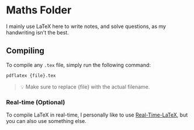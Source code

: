 # Maths Folder

I mainly use LaTeX here to write notes, and solve questions, as my handwriting isn't the best.

## Compiling

To compile any `.tex` file, simply run the following command:

```bash
pdflatex {file}.tex
```

>💡 Make sure to replace {file} with the actual filename.

### Real-time (Optional)

To compile LaTeX in real-time, I personally like to use [Real-Time-LaTeX](https://github.com/stevenengler/Real-Time-LaTeX), but you can also use something else.
